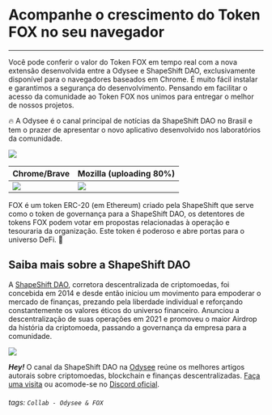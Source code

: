 # Acompanhe o crescimento do Token FOX no seu navegador
---
Você pode conferir o valor do Token FOX em tempo real com a nova extensão desenvolvida entre a Odysee e ShapeShift DAO, exclusivamente disponível para o navegadores baseados em Chrome. É muito fácil instalar e garantimos a segurança do desenvolvimento. Pensando em facilitar o acesso da comunidade ao Token FOX nos unimos para entregar o melhor de nossos projetos. 

:fire: A Odysee é o canal principal de notícias da ShapeShift DAO no Brasil e tem o prazer de apresentar o novo aplicativo desenvolvido nos laboratórios da comunidade.  

![](https://i.imgur.com/KqziP2Y.png)


| Chrome/Brave | Mozilla (uploading 80%)|
| -------- |----|
| [![](https://i0.wp.com/www.jltutors.net/wp-content/uploads/2019/11/dowload-button-2.png?fit=800%2C265&ssl=1)](https://chrome.google.com/webstore/detail/shapeshift-fox-tokens/eollgmoiloddejjiodjnchmgbnkicljl/related)|[![](https://i0.wp.com/www.jltutors.net/wp-content/uploads/2019/11/dowload-button-2.png?fit=800%2C265&ssl=1)](https://addons.mozilla.org/en-US/developers/addon/shapeshift-fox-tokens/edit)

FOX é um token ERC-20 (em Ethereum) criado pela ShapeShift que serve como o token de governança para a ShapeShift DAO, os detentores de tokens FOX podem votar em propostas relacionadas à operação e tesouraria da organização. Este token é poderoso e abre portas para o universo DeFi. :raised_hands: 

## Saiba mais sobre a ShapeShift DAO

A [ShapeShift DAO](https://shapeshift.com), corretora descentralizada de criptomoedas, foi concebida em 2014 e desde então iniciou um movimento para empoderar o mercado de finanças, prezando pela liberdade individual e reforçando constantemente os valores éticos do universo financeiro. Anunciou a descentralização de suas operações em 2021 e promoveu o maior Airdrop da história da criptomoeda, passando a governança da empresa para a comunidade.  

![](https://i.imgur.com/ayT5Nm7.png)

***Hey!*** O canal da ShapeShift DAO na [Odysee](https://odysee.com/$/invite/@ShapeShiftDAObr:a) reúne os melhores artigos autorais sobre criptomoedas, blockchain e finanças descentralizadas. [Faça uma visita](https://odysee.com/@ShapeShiftDAObr:a) ou acomode-se no [Discord oficial](https://discord.gg/shapeshift).

###### tags: `Collab - Odysee & FOX`




